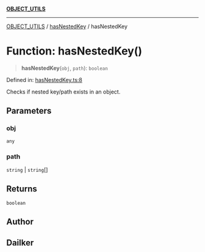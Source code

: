 [**OBJECT_UTILS**](../../README.md)

***

[OBJECT_UTILS](../../README.md) / [hasNestedKey](../README.md) / hasNestedKey

# Function: hasNestedKey()

> **hasNestedKey**(`obj`, `path`): `boolean`

Defined in: [hasNestedKey.ts:8](https://github.com/dailker/everyutil/blob/88c583cdd8386be54599315f93f88880d20b94f3/src/object/hasNestedKey.ts#L8)

Checks if nested key/path exists in an object.

## Parameters

### obj

`any`

### path

`string` | `string`[]

## Returns

`boolean`

## Author

## Dailker
